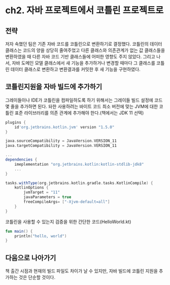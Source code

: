 # ch2. 자바 프로젝트에서 코틀린 프로젝트로

## 전략
저자 속했던 팀은 기존 자바 코드를 코틀린으로 변환하기로 결정했다. 코틀린의 데이터 클래스는 코드의 양을 상당히 줄여주었고 다른 클래스와 의존관계가 없는 값 클래스들을 변환하였을 때 다른 자바 코드 기반 클래스들에 어떠한 영향도 주지 않았다. 그리고 나서, 자바 도메인 모델 클래스에서 새 기능을 추가하거나 변경할 때마다 그 클래스를 코틀린 데이터 클래스로 변환하고 변환결과를 커밋한 후 새 기능을 구현하였다.

## 코틀린지원을 자바 빌드에 추가하기 

그레이들이나 IDE가 코틀린을 컴파일하도록 하기 위해서는 그레이들 빌드 설정에 코드 몇 줄을 추가하면 된다. 돠한 사용하려는 바이트 코드 최소 버전에 맞는 JVM에 대한 코틀린 표준 라이브러리를 의존 관계에 추가해야 한다.(책에서는 JDK 11 선택)
```groovy
plugins {
    id'org.jetbrains.kotlin.jvm' version "1.5.0"
}

java.sourceCompatibility = JavaVersion.VERSION_11
java.targetCompatibility = JavaVersion.VERSION_11

...
dependencies {
    imeplementation "org.jetbrains.kotlin:kotlin-stdlib-jdk8"
    ...
}

tasks.withType(org.jetbrains.kotlin.gradle.tasks.KotlinCompile) {
    kotlinOptions {
        jvmTarget = "11"
        javaParameters = true
        freeCompileArgs= ["-Xjvm-default=all"]
    }
}
```

코틀린을 사용할 수 있는지 검증을 위한 간단한 코드(HelloWorld.kt)
```kotlin
fun main() {
    println("hello, world")
}
```

## 다음으로 나아가기
책 출간 시점과 현재의 빌드 파일도 차이가 날 수 있지만, 자바 빌드에 코틀린 지원을 추가하는 것은 단순할 것이다.
